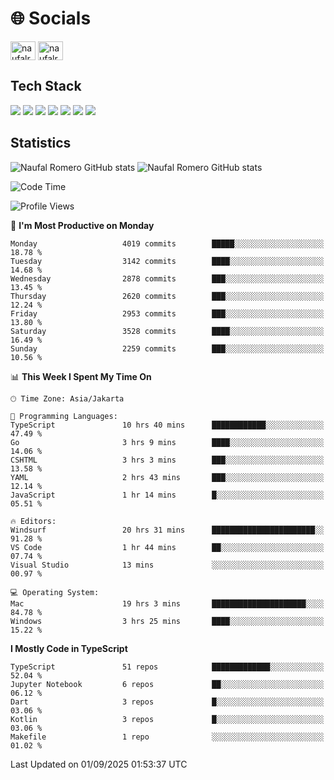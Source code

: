 <h1 align="">🌐 Socials</h1>
<p align="left">
<a href="https://linkedin.com/in/naufal-romero-putra-pratama-9ab816177/" target="blank"><img align="center" src="https://raw.githubusercontent.com/rahuldkjain/github-profile-readme-generator/master/src/images/icons/Social/linked-in-alt.svg" alt="naufalromero" height="30" width="40" /></a>
<a href="https://instagram.com/naufalromero" target="blank"><img align="center" src="https://raw.githubusercontent.com/rahuldkjain/github-profile-readme-generator/master/src/images/icons/Social/instagram.svg" alt="naufalromero" height="30" width="40" /></a>
</p>


<h2 align="">Tech Stack</h2>
<div align="">
  <img src="https://img.shields.io/badge/next.js-000000?style=for-the-badge&logo=nextdotjs&logoColor=white"/>
 <img src="https://img.shields.io/badge/typescript-%23007ACC.svg?style=for-the-badge&logo=typescript&logoColor=white"/>
 <img src="https://img.shields.io/badge/react-%2320232a.svg?style=for-the-badge&logo=react&logoColor=%2361DAFB"/>
 <img src="https://img.shields.io/badge/tailwindcss-%2338B2AC.svg?style=for-the-badge&logo=tailwind-css&logoColor=white"/>
 <img src="https://img.shields.io/badge/Prisma-3982CE?style=for-the-badge&logo=Prisma&logoColor=white"/>
 <img src="https://img.shields.io/badge/javascript-%23323330.svg?style=for-the-badge&logo=javascript&logoColor=%23F7DF1E"/>
 <img src="https://img.shields.io/badge/java-%23ED8B00.svg?style=for-the-badge&logo=openjdk&logoColor=white"/>
</div>


<h2 align="">Statistics</h2>
<div align="">
<img src="https://github-readme-stats-xi-nine-74.vercel.app/api?username=romves&show_icons=true&theme=tokyonight&include_all_commits=true&count_private=true" alt="Naufal Romero GitHub stats"/>
<img src="https://github-readme-stats-xi-nine-74.vercel.app/api/top-langs/?username=romves&theme=tokyonight&hide_border=false&include_all_commits=true&count_private=true&layout=compact" alt="Naufal Romero GitHub stats"/>
</div>

<!--START_SECTION:waka-->
![Code Time](http://img.shields.io/badge/Code%20Time-2%2C854%20hrs%2013%20mins-blue)

![Profile Views](http://img.shields.io/badge/Profile%20Views-0-blue)

📅 **I'm Most Productive on Monday** 

```text
Monday                   4019 commits        █████░░░░░░░░░░░░░░░░░░░░   18.78 % 
Tuesday                  3142 commits        ████░░░░░░░░░░░░░░░░░░░░░   14.68 % 
Wednesday                2878 commits        ███░░░░░░░░░░░░░░░░░░░░░░   13.45 % 
Thursday                 2620 commits        ███░░░░░░░░░░░░░░░░░░░░░░   12.24 % 
Friday                   2953 commits        ███░░░░░░░░░░░░░░░░░░░░░░   13.80 % 
Saturday                 3528 commits        ████░░░░░░░░░░░░░░░░░░░░░   16.49 % 
Sunday                   2259 commits        ███░░░░░░░░░░░░░░░░░░░░░░   10.56 % 
```


📊 **This Week I Spent My Time On** 

```text
🕑︎ Time Zone: Asia/Jakarta

💬 Programming Languages: 
TypeScript               10 hrs 40 mins      ████████████░░░░░░░░░░░░░   47.49 % 
Go                       3 hrs 9 mins        ████░░░░░░░░░░░░░░░░░░░░░   14.06 % 
CSHTML                   3 hrs 3 mins        ███░░░░░░░░░░░░░░░░░░░░░░   13.58 % 
YAML                     2 hrs 43 mins       ███░░░░░░░░░░░░░░░░░░░░░░   12.14 % 
JavaScript               1 hr 14 mins        █░░░░░░░░░░░░░░░░░░░░░░░░   05.51 % 

🔥 Editors: 
Windsurf                 20 hrs 31 mins      ███████████████████████░░   91.28 % 
VS Code                  1 hr 44 mins        ██░░░░░░░░░░░░░░░░░░░░░░░   07.74 % 
Visual Studio            13 mins             ░░░░░░░░░░░░░░░░░░░░░░░░░   00.97 % 

💻 Operating System: 
Mac                      19 hrs 3 mins       █████████████████████░░░░   84.78 % 
Windows                  3 hrs 25 mins       ████░░░░░░░░░░░░░░░░░░░░░   15.22 % 
```

**I Mostly Code in TypeScript** 

```text
TypeScript               51 repos            █████████████░░░░░░░░░░░░   52.04 % 
Jupyter Notebook         6 repos             ██░░░░░░░░░░░░░░░░░░░░░░░   06.12 % 
Dart                     3 repos             █░░░░░░░░░░░░░░░░░░░░░░░░   03.06 % 
Kotlin                   3 repos             █░░░░░░░░░░░░░░░░░░░░░░░░   03.06 % 
Makefile                 1 repo              ░░░░░░░░░░░░░░░░░░░░░░░░░   01.02 % 
```




 Last Updated on 01/09/2025 01:53:37 UTC
<!--END_SECTION:waka-->
